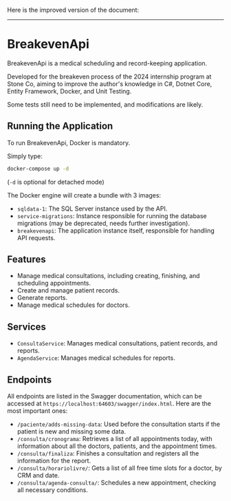 Here is the improved version of the document:

---

# BreakevenApi

BreakevenApi is a medical scheduling and record-keeping application.

Developed for the breakeven process of the 2024 internship program at Stone Co, aiming to improve the author's knowledge in C#, Dotnet Core, Entity Framework, Docker, and Unit Testing.

Some tests still need to be implemented, and modifications are likely.

## Running the Application

To run BreakevenApi, Docker is mandatory. 

Simply type:
```sh
docker-compose up -d
```
(`-d` is optional for detached mode)

The Docker engine will create a bundle with 3 images:
* `sqldata-1`: The SQL Server instance used by the API.
* `service-migrations`: Instance responsible for running the database migrations (may be deprecated, needs further investigation).
* `breakevenapi`: The application instance itself, responsible for handling API requests.

## Features

* Manage medical consultations, including creating, finishing, and scheduling appointments.
* Create and manage patient records.
* Generate reports.
* Manage medical schedules for doctors.

## Services

* `ConsultaService`: Manages medical consultations, patient records, and reports.
* `AgendaService`: Manages medical schedules for reports.

## Endpoints

All endpoints are listed in the Swagger documentation, which can be accessed at `https://localhost:64603/swagger/index.html`. Here are the most important ones:

* `/paciente/adds-missing-data`: Used before the consultation starts if the patient is new and missing some data.
* `/consulta/cronograma`: Retrieves a list of all appointments today, with information about all the doctors, patients, and the appointment times.
* `/consulta/finaliza`: Finishes a consultation and registers all the information for the report.
* `/consulta/horariolivre/`: Gets a list of all free time slots for a doctor, by CRM and date.
* `/consulta/agenda-consulta/`: Schedules a new appointment, checking all necessary conditions.

